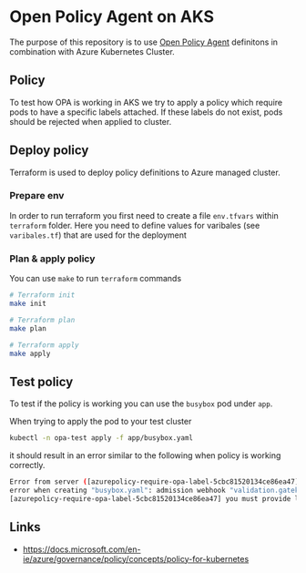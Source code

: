 # Open Policy Agent on AKS

The purpose of this repository is to use [Open Policy Agent](https://www.openpolicyagent.org) definitons in combination with Azure Kubernetes Cluster.

## Policy

To test how OPA is working in AKS we try to apply a policy which require pods to have a specific labels attached. If these labels do not exist, pods should be rejected when applied to cluster.

## Deploy policy

Terraform is used to deploy policy definitions to Azure managed cluster.

### Prepare env

In order to run terraform you first need to create a file `env.tfvars` within `terraform` folder. Here you need to define values for varibales (see `varibales.tf`) that are used for the deployment

### Plan & apply policy

You can use `make` to run `terraform` commands

```bash
# Terraform init
make init

# Terraform plan
make plan

# Terraform apply
make apply
```

## Test policy

To test if the policy is working you can use the `busybox` pod under `app`.

When trying to apply the pod to your test cluster

```bash
kubectl -n opa-test apply -f app/busybox.yaml
```

it should result in an error similar to the following when policy is working correctly.

```bash
Error from server ([azurepolicy-require-opa-label-5cbc81520134ce86ea47] you must provide labels: {"opa-test"}):
error when creating "busybox.yaml": admission webhook "validation.gatekeeper.sh" denied the request:
[azurepolicy-require-opa-label-5cbc81520134ce86ea47] you must provide labels: {"opa-test"}
```

## Links

- <https://docs.microsoft.com/en-ie/azure/governance/policy/concepts/policy-for-kubernetes>
